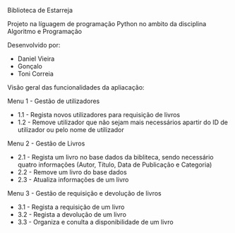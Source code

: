 Biblioteca de Estarreja

Projeto na líguagem de programação Python no ambito da disciplina Algoritmo e Programação

Desenvolvido por:
- Daniel Vieira
- Gonçalo 
- Toni Correia

Visão geral das funcionalidades da apliacação:

Menu 1 - Gestão de utilizadores
-  1.1 - Regista novos utilizadores para requisição de livros
-  1.2 - Remove utilizador que não sejam mais necessários apartir do ID de utilizador ou pelo nome de utilizador

Menu 2 - Gestão de Livros
-  2.1 - Regista um livro no base dados da bibliteca, sendo necessário quatro informações (Autor, Título, Data de Publicação e Categoria)
-  2.2 - Remove um livro do base dados
-  2.3 - Atualiza informações de um livro

Menu 3 - Gestão de requisição e devolução de livros
-  3.1 - Regista a requisição de um livro
-  3.2 - Regista a devolução de um livro
-  3.3 - Organiza e conulta a disponibilidade de um livro
